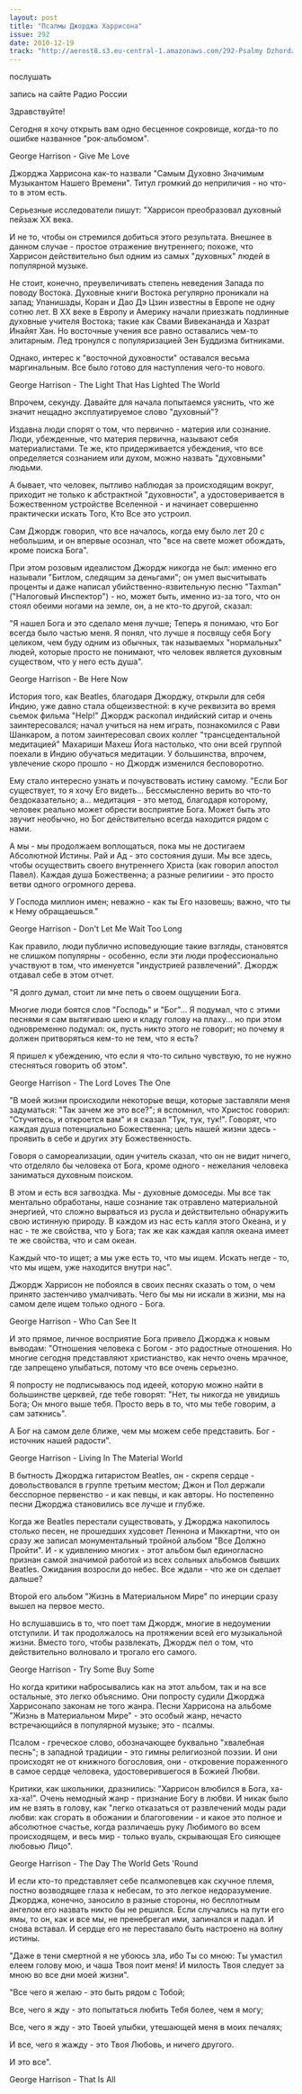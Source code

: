 ```yaml
---
layout: post
title: "Псалмы Джорджа Харрисона"
issue: 292
date: 2010-12-19
track: "http://aerost8.s3.eu-central-1.amazonaws.com/292-Psalmy Dzhordzha Harrisona.mp3"
---
```


послушать

запись на сайте Радио России

Здравствуйте!

Сегодня я хочу открыть вам одно бесценное сокровище, когда-то по ошибке названное "рок-альбомом".

George Harrison - Give Me Love

Джорджа Харрисона как-то назвали "Самым Духовно Значимым Музыкантом Нашего Времени". Титул громкий до неприличия - но что-то в этом есть.

Серьезные исследователи пишут: "Харрисон преобразовал духовный пейзаж XX века.

И не то, чтобы он стремился добиться этого результата. Внешнее в данном случае - простое отражение внутреннего; похоже, что Харрисон действительно был одним из самых "духовных" людей в популярной музыке.

Не стоит, конечно, преувеличивать степень неведения Запада по поводу Востока. Духовные книги Востока регулярно проникали на запад; Упанишады, Коран и Дао Дэ Цзин известны в Европе не одну сотню лет. В XX веке в Европу и Америку начали приезжать подлинные духовные учителя Востока; такие как Свами Вивекананда и Хазрат Инайят Хан. Но восточные учения все равно оставались чем-то элитарным. Лед тронулся с популяризацией Зен Буддизма битниками.

Однако, интерес к "восточной духовности" оставался весьма маргинальным. Все было готово для наступления чего-то нового.

George Harrison - The Light That Has Lighted The World

Впрочем, секунду. Давайте для начала попытаемся уяснить, что же значит нещадно эксплуатируемое слово "духовный"?

Издавна люди спорят о том, что первично - материя или сознание. Люди, убежденные, что материя первична, называют себя материалистами. Те же, кто придерживается убеждения, что все определяется сознанием или духом, можно назвать "духовными" людьми.

А бывает, что человек, пытливо наблюдая за происходящим вокруг, приходит не только к абстрактной "духовности", а удостоверивается в Божественном устройстве Вселенной - и начинает совершенно практически искать Того, Кто Все это устроил.

Сам Джордж говорил, что все началось, когда ему было лет 20 с небольшим, и он впервые осознал, что "все на свете может обождать, кроме поиска Бога".

При этом розовым идеалистом Джордж никогда не был: именно его называли "Битлом, следящим за деньгами"; он умел высчитывать проценты и даже написал убийственно-язвительную песню "Taxman" ("Налоговый Инспектор") - но, может быть, именно из-за того, что он стоял обеими ногами на земле, он, а не кто-то другой, сказал:

"Я нашел Бога и это сделало меня лучше; Теперь я понимаю, что Бог всегда было частью меня. Я понял, что лучше я посвящу себя Богу целиком, чем буду одним из обычных, так называемых "нормальных" людей, которые просто не понимают, что человек является духовным существом, что у него есть душа".

George Harrison - Be Here Now

История того, как Beatles, благодаря Джорджу, открыли для себя Индию, уже давно стала общеизвестной: в куче реквизита во время сьемок фильма "Help!" Джордж раскопал индийский ситар и очень заинтересовался; начал учиться на нем играть, познакомился с Рави Шанкаром, а потом заинтересовал своих коллег "трансцедентальной медитацией" Махариши Махеш Йога настолько, что они всей группой поехали в Индию обучаться медитации. У большинства, впрочем, увлечение скоро прошло - но Джордж изменился бесповоротно.

Ему стало интересно узнать и почувствовать истину самому. "Если Бог существует, то я хочу Его видеть... Бессмысленно верить во что-то бездоказательно; а... медитация - это метод, благодаря которому, человек реально может обрести восприятие Бога. Может быть это звучит необычно, но Бог действительно всегда находится рядом с нами.

А мы - мы продолжаем воплощаться, пока мы не достигаем Абсолютной Истины. Рай и Ад - это состояния души. Мы все здесь, чтобы осуществить своего внутреннего Христа (как говорил апостол Павел). Каждая душа Божественна; а разные религиии - это просто ветви одного огромного дерева.

У Господа миллион имен; неважно - как ты Его назовешь; важно, что ты к Нему обращаешься."

George Harrison - Don't Let Me Wait Too Long

Как правило, люди публично исповедующие такие взгляды, становятся не слишком популярны - особенно, если эти люди профессионально участвуют в том, что именуется "индустрией развлечений". Джордж отдавал себе в этом отчет.

"Я долго думал, стоит ли мне петь о своем ощущении Бога.

Многие люди боятся слов "Господь" и "Бог"... Я подумал, что с этими песнями я сам вытягиваю шею и кладу голову на плаху... но при этом одновременно подумал: ок, пусть никто этого не говорит; но почему я должен притворяться кем-то не тем, что я есть?

Я пришел к убеждению, что если я что-то сильно чувствую, то не нужно стесняться говорить об этом".

George Harrison - The Lord Loves The One

"В моей жизни происходили некоторые вещи, которые заставляли меня задуматься: "Так зачем же это все?"; я вспомнил, что Христос говорил: "Стучитесь, и откроется вам" и я сказал "Тук, тук, тук!". Говорят, что каждая душа потенциально Божественна; цель нашей жизни здесь - проявить в себе и других эту Божественность.

Говоря о самореализации, один учитель сказал, что он не видит ничего, что отделяло бы человека от Бога, кроме одного - нежелания человека заниматься духовным поиском.

В этом и есть вся загвоздка. Мы - духовные домоседы. Мы все так ментально обработаны, наше сознание так отравлено материальной энергией, что сложно вырваться из русла и действительно обнаружить свою истинную природу. В каждом из нас есть капля этого Океана, и у нас - те же свойства, что у Бога; так же как каждая капля океана имеет те же свойства, что и сам океан.

Каждый что-то ищет; а мы уже есть то, что мы ищем. Искать негде - то, что мы ищем, уже находится внутри нас".

Джордж Харрисон не побоялся в своих песнях сказать о том, о чем принято застенчиво умалчивать. Чего бы мы ни искали в жизни, мы на самом деле ищем только одного - Бога.

George Harrison - Who Can See It

И это прямое, личное восприятие Бога привело Джорджа к новым выводам: "Отношения человека с Богом - это радостные отношения. Но многие сегодня представляют христианство, как нечто очень мрачное, где запрещено улыбаться, потому что все очень серьезно.

Я попросту не подписываюсь под идеей, которую можно найти в большинстве церквей, где тебе говорят: "Нет, ты никогда не увидишь Бога; Он много выше тебя. Просто верь в то, что мы тебе говорим, а сам заткнись".

А Бог на самом деле ближе, чем мы можем себе представить. Бог - источник нашей радости".

George Harrison - Living In The Material World

В бытность Джорджа гитаристом Beatles, он - скрепя сердце - довольствовался в группе третьим местом; Джон и Пол держали бесспорное первенство - и как певцы, и как авторы. Но постепенно песни Джорджа становились все лучше и глубже.

Когда же Beatles перестали существовать, у Джорджа накопилось столько песен, не прошедших худсовет Леннона и Маккартни, что он сразу же записал монументальный тройной альбом "Все Должно Пройти". И - к удивлению многих - этот альбом был единогласно признан самой значимой работой из всех сольных альбомов бывших Beatles. Ожидания возросли до небес. Все ждали - что же он сделает дальше?

Второй его альбом "Жизнь в Материальном Мире" по инерции сразу вышел на первое место.

Но вслушавшись в то, что поет там Джордж, многие в недоумении отступили. И так продолжалось на протяжении всей его музыкальной жизни. Вместо того, чтобы развлекать, Джордж пел о том, что действительно волновало и трогало его самого.

George Harrison - Try Some Buy Some

Но когда критики набросывались как на этот альбом, так и на все остальные, это легко объяснимо. Они попросту судили Джорджа Харрисонапо законам не того жанра. Песни Харрисона на альбоме "Жизнь в Материальном Мире" - это особый жанр, нечасто встречающийся в популярной музыке; это - псалмы.

Псалом - греческое слово, обозначающее буквально "хвалебная песнь"; в западной традиции - это гимны религиозной поэзии. И они происходят не от книжного богословия, они - откровение пораженного в самое сердце человека, удостоверившегося в Божией Любви.

Критики, как школьники, дразнились: "Харрисон влюбился в Бога, ха-ха-ха!". Очень немодный жанр - признание Богу в любви. И никак было им не взять в голову, как "легко отказаться от развлечений моды ради любви: как сгорать в обожании и благоговении - и какое это полное и абсолютное счастье, когда различаешь руку Любимого во всем происходящем, и весь мир - только вуаль, скрывающая Его сияющее любовью Лицо".

George Harrison - The Day The World Gets 'Round

И если кто-то представляет себе псалмопевцев как скучное племя, постно возводящее глаза к небесам, то это легкое недоразумение. Джорджа, конечно, заносило в разные стороны, но бесплотным ангелом его назвать никто бы не решился. Если случались на пути его ямы, то он, как и все мы, не пренебрегал ими, запинался и падал. И снова вставал. И сердце его не переставало быть настроено на волну истины.

"Даже в тени смертной я не убоюсь зла, ибо Ты со мною: Ты умастил елеем голову мою, и чаша Твоя поит меня! И милость Твоя следует за мною во все дни моей жизни".

"Все чего я желаю - это быть рядом с Тобой;

Все, чего я жду - это попытаться любить Тебя более, чем я могу;

Все, чего я жду - это Твоей улыбки, утешающей меня в моих печалях;

И все, чего я жажду - это Твоя Любовь, и ничего другого.

И это все".

George Harrison - That Is All

